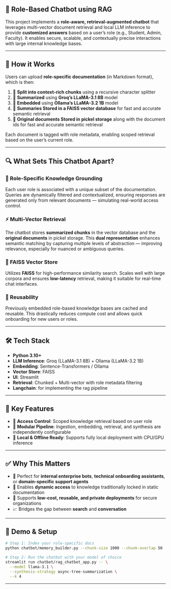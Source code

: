 ## 🧠 Role-Based Chatbot using RAG

This project implements a **role-aware, retrieval-augmented chatbot** that leverages multi-vector document retrieval and local LLM inference to provide **customized answers** based on a user’s role (e.g., Student, Admin, Faculty). It enables secure, scalable, and contextually precise interactions with large internal knowledge bases.

---

## 📂 How it Works

Users can upload **role-specific documentation** (in Markdown format), which is then:

1. 🔹 **Split into context-rich chunks** using a recursive character splitter
2. 🔹 **Summarized** using **Groq’s LLaMA-3.1 8B** model
3. 🔹 **Embedded** using **Ollama’s LLaMA-3.2 1B** model
4. 🔹 **Summaries Stored in a FAISS vector database** for fast and accurate semantic retrieval
5. 🔹 **Original documents Stored in pickel storage** along with the document ids for fast and accurate semantic retrieval

Each document is tagged with role metadata, enabling scoped retrieval based on the user’s current role.

---

## 🔍 What Sets This Chatbot Apart?

### 🎯 Role-Specific Knowledge Grounding

Each user role is associated with a unique subset of the documentation. Queries are dynamically filtered and contextualized, ensuring responses are generated only from relevant documents — simulating real-world access control.

### ⚡ Multi-Vector Retrieval

The chatbot stores **summarized chunks** in the vector database and the **original documents** in pickel storage. This **dual representation** enhances semantic matching by capturing multiple levels of abstraction — improving relevance, especially for nuanced or ambiguous queries.

### 💾 FAISS Vector Store

Utilizes **FAISS** for high-performance similarity search. Scales well with large corpora and ensures **low-latency** retrieval, making it suitable for real-time chat interfaces.

### 🔁 Reusability

Previously embedded role-based knowledge bases are cached and reusable. This drastically reduces compute cost and allows quick onboarding for new users or roles.

---

## 🛠️ Tech Stack

* **Python 3.10+**
* **LLM Inference**: Groq (LLaMA-3.1 8B) + Ollama (LLaMA-3.2 1B)
* **Embedding**: Sentence-Transformers / Ollama
* **Vector Store**: FAISS
* **UI**: Streamlit
* **Retrieval**: Chunked + Multi-vector with role metadata filtering
* **Langchain**: for implementing the rag pipeline
---

## 🚀 Key Features

* 🔐 **Access Control**: Scoped knowledge retrieval based on user role
* 🧩 **Modular Pipeline**: Ingestion, embedding, retrieval, and synthesis are independently configurable
* 📡 **Local & Offline Ready**: Supports fully local deployment with CPU/GPU inference

---

## ✅ Why This Matters

* 🏢 Perfect for **internal enterprise bots**, **technical onboarding assistants**, or **domain-specific support agents**
* 🧠 Enables **dynamic access** to knowledge traditionally locked in static documentation
* 🔄 Supports **low-cost, reusable, and private deployments** for secure organizations
* 📈 Bridges the gap between **search** and **conversation**

---

## 📎 Demo & Setup

```bash
# Step 1: Index your role-specific docs
python chatbot/memory_builder.py --chunk-size 1000 --chunk-overlap 50

# Step 2: Run the chatbot with your model of choice
streamlit run chatbot/rag_chatbot_app.py -- \
  --model llama-3.1 \
  --synthesis-strategy async-tree-summarization \
  --k 4
```

---

